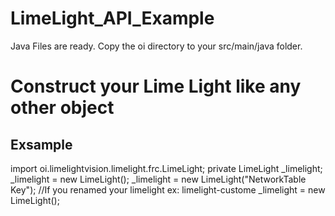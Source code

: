 # LimeLight_API_Example

Java Files are ready. Copy the oi directory to your src/main/java folder.

# Construct your Lime Light like any other object

## Exsample
import oi.limelightvision.limelight.frc.LimeLight;
private LimeLight _limelight;
_limelight = new LimeLight();
_limelight = new LimeLight("NetworkTable Key");  //If you renamed your limelight ex: limelight-custome
_limelight = new LimeLight();
